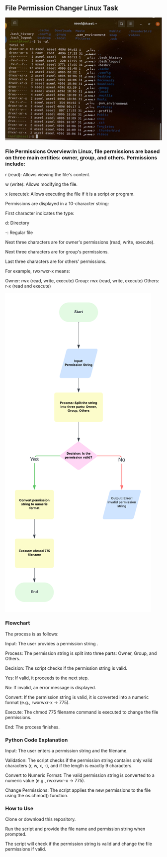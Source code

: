 ## File Permission Changer Linux Task


![image alt](https://github.com/AseelJamaan/Linux-Task/blob/81c53236ba2d5cbe4efc87e2b057ca0de4ef3660/WhatsApp%20Image%202025-01-02%20at%2001.55.15_85fc8af5.jpg)


### File Permissions Overview:In Linux, file permissions are based on three main entities: owner, group, and others. Permissions include:

r (read): Allows viewing the file's content.

w (write): Allows modifying the file.

x (execute): Allows executing the file if it is a script or program.

Permissions are displayed in a 10-character string:

First character indicates the type:

d: Directory

-: Regular file

Next three characters are for owner's permissions (read, write, execute).

Next three characters are for group's permissions.

Last three characters are for others' permissions.

For example, rwxrwxr-x means:

Owner: rwx (read, write, execute)
Group: rwx (read, write, execute)
Others: r-x (read and execute)

![image alt](https://github.com/AseelJamaan/Linux-Task/blob/b439c03880ad7ca1b85f50b2af5bb562316166d7/File%20Permission%20Flowchart.png)

### Flowchart
The process is as follows:

Input: The user provides a permission string .

Process: The permission string is split into three parts: Owner, Group, and Others.

Decision: The script checks if the permission string is valid.

Yes: If valid, it proceeds to the next step.

No: If invalid, an error message is displayed.

Convert: If the permission string is valid, it is converted into a numeric format (e.g., rwxrwxr-x → 775).

Execute: The chmod 775 filename command is executed to change the file permissions.

End: The process finishes.


### Python Code Explanation
Input: The user enters a permission string and the filename.

Validation: The script checks if the permission string contains only valid characters (r, w, x, -), and if the length is exactly 9 characters.

Convert to Numeric Format: The valid permission string is converted to a numeric value (e.g., rwxrwxr-x → 775).

Change Permissions: The script applies the new permissions to the file using the os.chmod() function.


### How to Use
Clone or download this repository.

Run the script and provide the file name and permission string when prompted.

The script will check if the permission string is valid and change the file permissions if valid.
